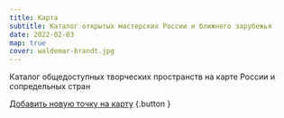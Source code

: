 ```yaml
---
title: Карта
subtitle: Каталог открытых мастерских России и ближнего зарубежья
date: 2022-02-03
map: true
cover: waldemar-brandt.jpg
---
```


Каталог общедоступных творческих пространств на карте России и сопредельных стран

[Добавить новую точку на карту](https://airtable.com/shrNRxukLifF40tf3) {.button }
